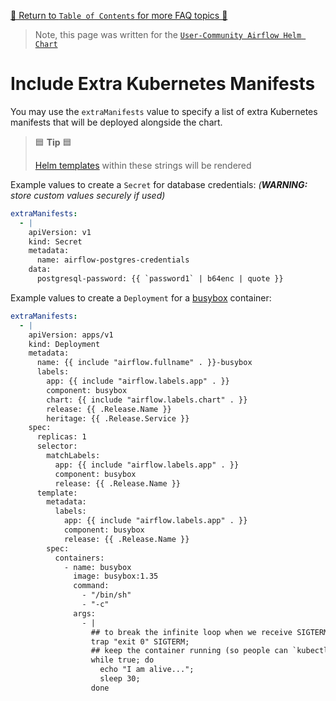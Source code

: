 [🔗 Return to `Table of Contents` for more FAQ topics 🔗](https://github.com/airflow-helm/charts/tree/main/charts/airflow#frequently-asked-questions)

> Note, this page was written for the [`User-Community Airflow Helm Chart`](https://github.com/airflow-helm/charts/tree/main/charts/airflow)

# Include Extra Kubernetes Manifests

You may use the `extraManifests` value to specify a list of extra Kubernetes manifests that will be deployed alongside the chart.

> 🟦 __Tip__ 🟦
>
> [Helm templates](https://helm.sh/docs/chart_template_guide/functions_and_pipelines/) within these strings will be rendered

Example values to create a `Secret` for database credentials: _(__WARNING:__ store custom values securely if used)_

```yaml
extraManifests:
  - |
    apiVersion: v1
    kind: Secret
    metadata:
      name: airflow-postgres-credentials
    data:
      postgresql-password: {{ `password1` | b64enc | quote }}
```

Example values to create a `Deployment` for a [busybox](https://busybox.net/) container:

```yaml
extraManifests:
  - |
    apiVersion: apps/v1
    kind: Deployment
    metadata:
      name: {{ include "airflow.fullname" . }}-busybox
      labels:
        app: {{ include "airflow.labels.app" . }}
        component: busybox
        chart: {{ include "airflow.labels.chart" . }}
        release: {{ .Release.Name }}
        heritage: {{ .Release.Service }}
    spec:
      replicas: 1
      selector:
        matchLabels:
          app: {{ include "airflow.labels.app" . }}
          component: busybox
          release: {{ .Release.Name }}
      template:
        metadata:
          labels:
            app: {{ include "airflow.labels.app" . }}
            component: busybox
            release: {{ .Release.Name }}
        spec:
          containers:
            - name: busybox
              image: busybox:1.35
              command:
                - "/bin/sh"
                - "-c"
              args:
                - |
                  ## to break the infinite loop when we receive SIGTERM
                  trap "exit 0" SIGTERM;
                  ## keep the container running (so people can `kubectl exec -it` into it)
                  while true; do
                    echo "I am alive...";
                    sleep 30;
                  done
```